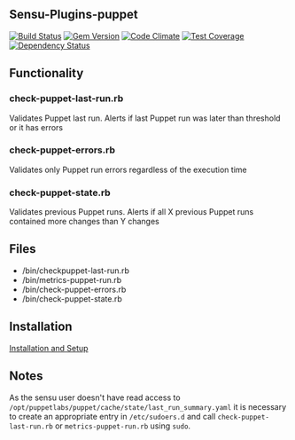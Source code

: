## Sensu-Plugins-puppet

[![Build Status](https://travis-ci.org/sensu-plugins/sensu-plugins-puppet.svg?branch=master)](https://travis-ci.org/sensu-plugins/sensu-plugins-puppet)
[![Gem Version](https://badge.fury.io/rb/sensu-plugins-puppet.svg)](http://badge.fury.io/rb/sensu-plugins-puppet)
[![Code Climate](https://codeclimate.com/github/sensu-plugins/sensu-plugins-puppet/badges/gpa.svg)](https://codeclimate.com/github/sensu-plugins/sensu-plugins-puppet)
[![Test Coverage](https://codeclimate.com/github/sensu-plugins/sensu-plugins-puppet/badges/coverage.svg)](https://codeclimate.com/github/sensu-plugins/sensu-plugins-puppet)
[![Dependency Status](https://gemnasium.com/sensu-plugins/sensu-plugins-puppet.svg)](https://gemnasium.com/sensu-plugins/sensu-plugins-puppet)

## Functionality

### check-puppet-last-run.rb
Validates Puppet last run. Alerts if last Puppet run was later than threshold or it has errors

### check-puppet-errors.rb
Validates only Puppet run errors regardless of the execution time

### check-puppet-state.rb
Validates previous Puppet runs. Alerts if all X previous Puppet runs contained more changes than Y changes

## Files

* /bin/checkpuppet-last-run.rb
* /bin/metrics-puppet-run.rb
* /bin/check-puppet-errors.rb
* /bin/check-puppet-state.rb

## Installation

[Installation and Setup](http://sensu-plugins.io/docs/installation_instructions.html)

## Notes

As the sensu user doesn't have read access to `/opt/puppetlabs/puppet/cache/state/last_run_summary.yaml` it is necessary to create an appropriate entry in `/etc/sudoers.d` and call `check-puppet-last-run.rb` or `metrics-puppet-run.rb` using `sudo`.
